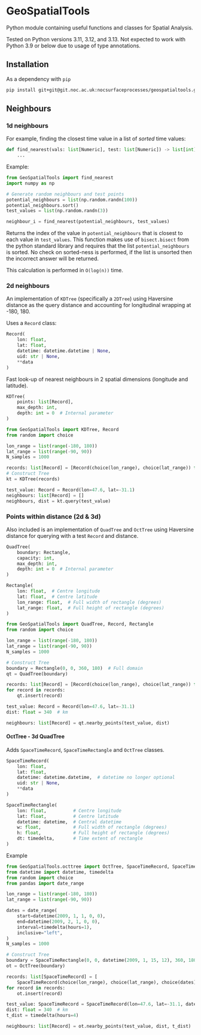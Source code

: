 # GeoSpatialTools

Python module containing useful functions and classes for Spatial Analysis.

Tested on Python versions 3.11, 3.12, and 3.13. Not expected to work with Python 3.9 or below due
to usage of type annotations.

## Installation

As a dependency with `pip`

```bash
pip install git+git@git.noc.ac.uk:nocsurfaceprocesses/geospatialtools.git
```

## Neighbours

### 1d neighbours

For example, finding the closest time value in a list of _sorted_ time values:

```python
def find_nearest(vals: list[Numeric], test: list[Numeric]) -> list[int]:
    ...
```

Example:

```python
from GeoSpatialTools import find_nearest
import numpy as np

# Generate random neighbours and test points
potential_neighbours = list(np.random.randn(100))
potential_neighbours.sort()
test_values = list(np.random.randn(3))

neighbour_i = find_nearest(potential_neighbours, test_values)
```

Returns the index of the value in `potential_neighbours` that is closest to each value in
`test_values`. This function makes use of `bisect.bisect` from the python standard library and
requires that the list `potential_neighbours` is sorted. No check on sorted-ness is performed, if
the list is unsorted then the incorrect answer will be returned.

This calculation is performed in `O(log(n))` time.

### 2d neighbours

An implementation of `KDTree` (specifically a `2DTree`) using Haversine distance as the query
distance and accounting for longitudinal wrapping at -180, 180.

Uses a `Record` class:

```python
Record(
    lon: float,
    lat: float,
    datetime: datetime.datetime | None,
    uid: str | None,
    **data
)
```

Fast look-up of nearest neighbours in 2 spatial dimensions (longitude and latitude).

```python
KDTree(
    points: list[Record],
    max_depth: int,
    depth: int = 0  # Internal parameter
)
```

```python
from GeoSpatialTools import KDTree, Record
from random import choice

lon_range = list(range(-180, 180))
lat_range = list(range(-90, 90))
N_samples = 1000

records: list[Record] = [Record(choice(lon_range), choice(lat_range)) for _ in range(N_samples)]
# Construct Tree
kt = KDTree(records)

test_value: Record = Record(lon=47.6, lat=-31.1)
neighbours: list[Record] = []
neighbours, dist = kt.query(test_value)
```

### Points within distance (2d \& 3d)

Also included is an implementation of `QuadTree` and `OctTree` using Haversine distance for querying
with a test `Record` and distance.

```python
QuadTree(
    boundary: Rectangle,
    capacity: int,
    max_depth: int,
    depth: int = 0  # Internal parameter
)

Rectangle(
    lon: float,  # Centre longitude
    lat: float,  # Centre latitude
    lon_range: float,  # Full width of rectangle (degrees)
    lat_range: float,  # Full height of rectangle (degrees)
)
```

```python
from GeoSpatialTools import QuadTree, Record, Rectangle
from random import choice

lon_range = list(range(-180, 180))
lat_range = list(range(-90, 90))
N_samples = 1000

# Construct Tree
boundary = Rectangle(0, 0, 360, 180)  # Full domain
qt = QuadTree(boundary)

records: list[Record] = [Record(choice(lon_range), choice(lat_range)) for _ in range(N_samples)]
for record in records:
    qt.insert(record)

test_value: Record = Record(lon=47.6, lat=-31.1)
dist: float = 340  # km

neighbours: list[Record] = qt.nearby_points(test_value, dist)
```

#### OctTree - 3d QuadTree

Adds `SpaceTimeRecord`, `SpaceTimeRectangle` and `OctTree` classes.

```python
SpaceTimeRecord(
    lon: float,
    lat: float,
    datetime: datetime.datetime,  # datetime no longer optional
    uid: str | None,
    **data
)

SpaceTimeRectangle(
    lon: float,          # Centre longitude
    lat: float,          # Centre latitude
    datetime: datetime,  # Central datetime
    w: float,            # Full width of rectangle (degrees)
    h: float,            # Full height of rectangle (degrees)
    dt: timedelta,       # Time extent of rectangle
)
```

Example

```python
from GeoSpatialTools.octtree import OctTree, SpaceTimeRecord, SpaceTimeRectangle
from datetime import datetime, timedelta
from random import choice
from pandas import date_range

lon_range = list(range(-180, 180))
lat_range = list(range(-90, 90))

dates = date_range(
    start=datetime(2009, 1, 1, 0, 0),
    end=datetime(2009, 2, 1, 0, 0),
    interval=timedelta(hours=1),
    inclusive="left",
)
N_samples = 1000

# Construct Tree
boundary = SpaceTimeRectangle(0, 0, datetime(2009, 1, 15, 12), 360, 180, timedelta(days=31))  # Full domain
ot = OctTree(boundary)

records: list[SpaceTimeRecord] = [
    SpaceTimeRecord(choice(lon_range), choice(lat_range), choice(dates)) for _ in range(N_samples)]
for record in records:
    ot.insert(record)

test_value: SpaceTimeRecord = SpaceTimeRecord(lon=47.6, lat=-31.1, datetime=datetime(2009, 1, 23, 17, 41))
dist: float = 340  # km
t_dist = timedelta(hours=4)

neighbours: list[Record] = ot.nearby_points(test_value, dist, t_dist)
```

